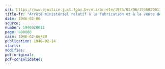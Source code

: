 ```yaml
---
url: https://www.ejustice.just.fgov.be/eli/arrete/1946/02/06/1946020611/justel
title-fr: "Arrêté ministériel relatif à la fabrication et à la vente des biscuits (abrogé par AM 03-04-1947, art. 2)"
date: 1946-02-06
source:
number: 1946020611
page: 888888
case: 1946-02-06/39
publication: 1946-02-14
starts:
modifies:
pdf-original:
pdf-consolidated:
---
```



